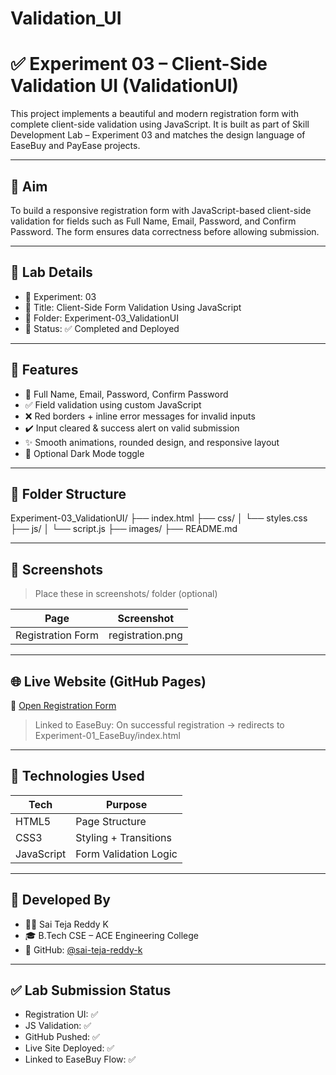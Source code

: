 ﻿# Validation_UI
# ✅ Experiment 03 – Client-Side Validation UI (ValidationUI)

This project implements a beautiful and modern registration form with complete client-side validation using JavaScript. It is built as part of Skill Development Lab – Experiment 03 and matches the design language of EaseBuy and PayEase projects.

---

## 🎯 Aim

To build a responsive registration form with JavaScript-based client-side validation for fields such as Full Name, Email, Password, and Confirm Password. The form ensures data correctness before allowing submission.

---

## 🧪 Lab Details

- 📘 Experiment: 03
- 🔖 Title: Client-Side Form Validation Using JavaScript
- 📁 Folder: Experiment-03_ValidationUI
- 🧠 Status: ✅ Completed and Deployed

---

## 🌟 Features

- 📝 Full Name, Email, Password, Confirm Password
- ✅ Field validation using custom JavaScript
- ❌ Red borders + inline error messages for invalid inputs
- ✔️ Input cleared & success alert on valid submission
- ✨ Smooth animations, rounded design, and responsive layout
- 🌙 Optional Dark Mode toggle

---

## 📁 Folder Structure
Experiment-03_ValidationUI/
├── index.html
├── css/
│ └── styles.css
├── js/
│ └── script.js
├── images/
├── README.md

---

## 📸 Screenshots

> Place these in screenshots/ folder (optional)

| Page       | Screenshot            |
|------------|------------------------|
| Registration Form | registration.png |

---

## 🌐 Live Website (GitHub Pages)

🔗 [Open Registration Form](https://sai-teja-reddy-k.github.io/Experiment-03_ValidationUI/)

> Linked to EaseBuy: On successful registration → redirects to Experiment-01_EaseBuy/index.html

---

## 🧠 Technologies Used

| Tech        | Purpose                   |
|-------------|----------------------------|
| HTML5       | Page Structure             |
| CSS3        | Styling + Transitions      |
| JavaScript  | Form Validation Logic      |

---

## 👤 Developed By

- 👨‍💻 Sai Teja Reddy K  
- 🎓 B.Tech CSE – ACE Engineering College  
- 🐙 GitHub: [@sai-teja-reddy-k](https://github.com/sai-teja-reddy-k)

---

## ✅ Lab Submission Status

- Registration UI: ✅  
- JS Validation: ✅  
- GitHub Pushed: ✅  
- Live Site Deployed: ✅  
- Linked to EaseBuy Flow: ✅
